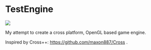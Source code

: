 # TestEngine

![](https://img.shields.io/badge/platform-iOS%20%7C%20macOS%20%7C%20Windows-green.svg)

My attempt to create a cross platform, OpenGL based game engine.

Inspired by Cross++: https://github.com/maxon887/Cross .
